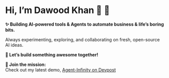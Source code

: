 # Hi, I’m Dawood Khan 👋 🚀

**✨ Building AI-powered tools & Agents to automate business & life’s boring bits.**  
  
Always experimenting, exploring, and collaborating on fresh, open-source AI ideas.

**🌟 Let’s build something awesome together!**  

**🤝 Join the mission:**  
Check out my latest demo, [Agent-Infinity on Devpost](https://devpost.com/dawoodkhan92)
